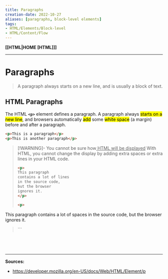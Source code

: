 ```yaml
---
title: Paragraphs
creation-date: 2022-10-27
aliases: [paragraphs, block-level elements]
tags:
- HTML/Elements/Block-level
- HTML/Content/Flow 
---
```

**[[HTML|HOME [HTML]]]**

---
# Paragraphs
> A paragraph always starts on a new line, and is usually a block of text.

## HTML Paragraphs
The HTML **`<p>`** element defines a paragraph.
A paragraph always <mark class="hltr-blue">starts on a new line</mark>, and browsers automatically <mark class="hltr-blue">add</mark> some <mark class="hltr-blue">white space</mark> (a margin) before and after a paragraph.
```HTML
<p>This is a paragraph</p>
<p>This is another paragraph</p>
```

>[!WARNING]- You cannot be sure how<u> HTML will be displayed</u>
> With HTML, you cannot change the display by adding extra spaces or extra lines in your HTML code.
> ```HTML
> <p>
> This paragraph
> contains a lot of lines
> in the source code,
> but the browser
> ignores it.
> </p>
> 
> <p>
This paragraph
contains         a lot of spaces
in the source         code,
but the        browser
ignores it.
> </p>
> ```

# 

<br>

---
**Sources:**
- https://developer.mozilla.org/en-US/docs/Web/HTML/Element/p